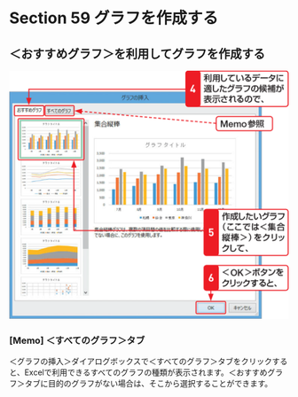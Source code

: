 # Section 59 グラフを作成する

## ＜おすすめグラフ＞を利用してグラフを作成する

![](002.png)

### [Memo] ＜すべてのグラフ＞タブ

＜グラフの挿入＞ダイアログボックスで＜すべてのグラフ＞タブをクリックすると、Excelで利用できるすべてのグラフの種類が表示されます。＜おすすめグラフ＞タブに目的のグラフがない場合は、そこから選択することができます。